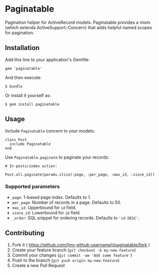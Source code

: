 # Paginatable

Pagination helper for ActiveRecord models. Paginatable provides a mixin
(which extends ActiveSupport::Concern) that adds helpful named scopes for pagination.

## Installation

Add this line to your application's Gemfile:

    gem 'paginatable'

And then execute:

    $ bundle

Or install it yourself as:

    $ gem install paginatable

## Usage

Include `Paginatable` concern to your models:

    class Post
      include Paginatable
    end

Use `Paginatable.paginate` to paginate your records:

    # In posts/index action:

    Post.all.paginate(params.slice(:page, :per_page, :max_id, :since_id))

### Supported parameters

  - `page`: 1-based page index. Defaults to 1.
  - `per_page`: Number of records in a page. Defaults to 50.
  - `max_id`: Upperbound for `id` field.
  - `since_id`: Lowerbound for `id` field.
  - `_order`: SQL snippet for ordering records. Defaults to `'id DESC'`.


## Contributing

1. Fork it ( https://github.com/[my-github-username]/paginatable/fork )
2. Create your feature branch (`git checkout -b my-new-feature`)
3. Commit your changes (`git commit -am 'Add some feature'`)
4. Push to the branch (`git push origin my-new-feature`)
5. Create a new Pull Request

